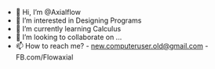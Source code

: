 - 👋 Hi, I’m @Axialflow
- 👀 I’m interested in Designing Programs
- 🌱 I’m currently learning Calculus
- 💞️ I’m looking to collaborate on ...
- 📫 How to reach me? - new.computeruser.old@gmail.com - FB.com/Flowaxial

<!---
Axialflow/Axialflow is a ✨ special ✨ repository because its `README.md` (this file) appears on your GitHub profile.
You can click the Preview link to take a look at your changes.
--->

